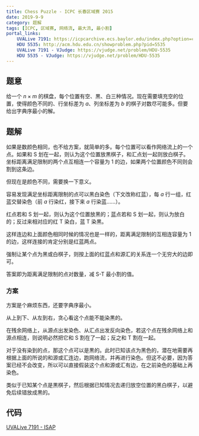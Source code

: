 ```yaml
---
title: Chess Puzzle - ICPC 长春区域赛 2015
date: 2019-9-9
category: 题解
tags: [ICPC, 区域赛, 网络流, 最大流, 最小割]
portal_links:
    UVALive 7191: https://icpcarchive.ecs.baylor.edu/index.php?option=com_onlinejudge&Itemid=8&category=681&page=show_problem&problem=5203
    HDU 5535: http://acm.hdu.edu.cn/showproblem.php?pid=5535
    UVALive 7191 - VJudge: https://vjudge.net/problem/HDU-5535
    HDU 5535 - VJudge: https://vjudge.net/problem/HDU-5535
---
```


## 题意

给一个 $n \times m$ 的棋盘，每个位置有空、黒、白三种情况。<!--
-->现在需要填充空的位置，使得颜色不同的、行坐标差为 $a$、列坐标差为 $b$ 的棋子对数尽可能多。<!--
-->但要给出字典序最小的解。

<!-- more -->


## 题解

如果是数颜色相同，也不给方案，就简单的多。<!--
-->每个位置可以看作网络流上的一个点。<!--
-->如果和 S 划在一起，则认为这个位置放黒棋子，和汇点划一起则放白棋子。<!--
-->坐标距离满足限制的两个点互相连一个容量为 1 的边，如果两个位置颜色不同则会割到这条边。

但现在是颜色不同，需要换一下意义。

容易发现满足坐标距离限制的点可以黑白染色（下文改称红蓝），<!--
-->每 $a$ 行一组，红蓝交替染色（前 $a$ 行染红，接下来 $a$ 行染蓝……）。

红点若和 S 划一起，则认为这个位置放黑的；蓝点若和 S 划一起，则认为放白的；反过来相对应的红 T 染白，蓝 T 染黒。

这样连边和上面颜色相同时候的情况也是一样的，距离满足限制的互相连容量为 1 的边，这样连接的肯定分别是红蓝两点。

强制让某个点为黑或白棋子，则按上面的红蓝点和源汇的关系连一个无穷大的边即可。

答案即为距离满足限制的点对数量，减 S-T 最小割的值。


### 方案

方案是个麻烦东西，还要字典序最小。

从上到下、从左到右，贪心看这个点能不能染黒的。

在残余网络上，从源点出发染色、从汇点出发反向染色，<!--
-->若这个点在残余网络上和源点相连，则说明必然把它和 S 割在了一起；反之和 T 割在一起。

对于没有染到的点，那这个点可以是黒的。<!--
-->此时已知该点为黑色的，潜在地需要再根据上面的所说的和源或汇连边，跑网络流，并再进行染色。<!--
-->但这不必要，因为答案已经不会改变，所以可以直接假装这个点和源或汇有边，在之前染色的基础上再染色。

类似于已知某个点是黒棋子，然后根据已知情况去递归放空位置的黑白棋子，以避免后续错放成黒的。


## 代码

[UVALive 7191 - ISAP](/assets/src/uvalive/7191/i.cpp)
